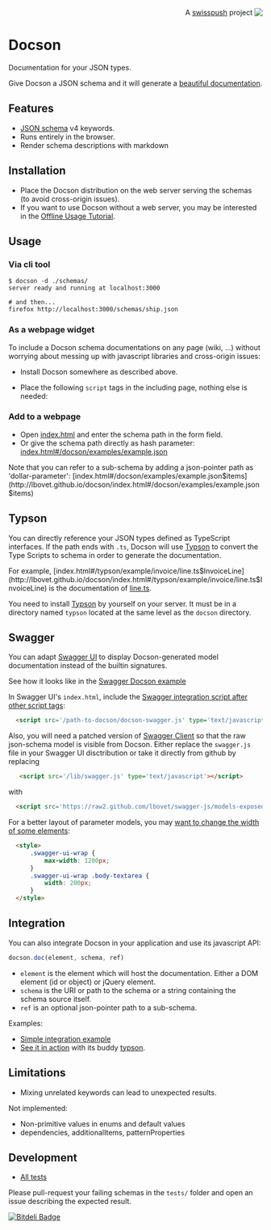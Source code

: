 <p align='right'>A <a href="http://www.swisspush.org">swisspush</a> project <a href="http://www.swisspush.org" border=0><img align="top"  src='https://1.gravatar.com/avatar/cf7292487846085732baf808def5685a?s=32'></a></p>

Docson
======

Documentation for your JSON types.

Give Docson a JSON schema and it will generate a [beautiful documentation](http://lbovet.github.io/docson/index.html#/docson/examples/example.json).

## Features
* [JSON schema](http://json-schema.org/) v4 keywords.
* Runs entirely in the browser.
* Render schema descriptions with markdown

## Installation

* Place the Docson distribution on the web server serving the schemas (to avoid cross-origin issues).
* If you want to use Docson without a web server, you may be interested in the [Offline Usage Tutorial](https://gist.github.com/riegl-aw/6b258499887fc3e302f0b5dbcfa7b3d9).

## Usage

### Via cli tool

    $ docson -d ./schemas/
    server ready and running at localhost:3000

    # and then...
    firefox http://localhost:3000/schemas/ship.json

### As a webpage widget

To include a Docson schema documentations on any page (wiki, ...) without worrying about messing up with javascript libraries and cross-origin issues:

* Install Docson somewhere as described above.
* Place the following `script` tags in the including page, nothing else is needed:

    <script src="http://somewhere/path-to-docson/public/js/widget.js" data-schema="/path-to/schema.json">
    </script>


### Add to a webpage

* Open [index.html](http://lbovet.github.io/docson/index.html) and enter the schema path in the form field.
* Or give the schema path directly as hash parameter: [index.html#/docson/examples/example.json](http://lbovet.github.io/docson/index.html#/docson/examples/example.json)

Note that you can refer to a sub-schema by adding a json-pointer path as 'dollar-parameter': [index.html#/docson/examples/example.json$items](http://lbovet.github.io/docson/index.html#/docson/examples/example.json$items)

## Typson

You can directly reference your JSON types defined as TypeScript interfaces. If the path ends with `.ts`, Docson will use [Typson](https://github.com/lbovet/typson) to convert the Type Scripts to schema in order to generate the documentation.

For example, [index.html#/typson/example/invoice/line.ts$InvoiceLine](http://lbovet.github.io/docson/index.html#/typson/example/invoice/line.ts$InvoiceLine) is the documentation of [line.ts](https://github.com/lbovet/typson/blob/master/example/invoice/line.ts).

You need to install [Typson](https://github.com/lbovet/typson) by yourself on your server. It must be in a directory named `typson` located at the same level as the `docson` directory.


## Swagger

You can adapt [Swagger UI](https://github.com/wordnik/swagger-ui) to display Docson-generated model documentation instead of the builtin signatures.

See how it looks like in the [Swagger Docson example](http://lbovet.github.io/swagger-ui/dist/index.html)

In Swagger UI's `index.html`, include the [Swagger integration script after other script tags](https://github.com/lbovet/swagger-ui/blob/3f37722b03db6c48cc2a8460df26dda5f4d6f8e4/src/main/html/index.html#L19):

```html
  <script src='/path-to-docson/docson-swagger.js' type='text/javascript'></script>
```

Also, you will need a patched version of [Swagger Client](https://github.com/lbovet/swagger-js/blob/models-exposed/lib/swagger.js) so that the raw json-schema model is visible from Docson. Either replace the `swagger.js` file in your Swagger UI disctribution or take it directly from github by replacing

```html
   <script src='/lib/swagger.js' type='text/javascript'></script>
```

with 

```html
  <script src='https://raw2.github.com/lbovet/swagger-js/models-exposed/lib/swagger.js' type='text/javascript'></script>
```

For a better layout of parameter models, you may [want to change the width of some elements](https://github.com/lbovet/swagger-ui/blob/3f37722b03db6c48cc2a8460df26dda5f4d6f8e4/src/main/html/index.html#L20-L27):

```html
  <style>
      .swagger-ui-wrap {
          max-width: 1200px;
      }
      .swagger-ui-wrap .body-textarea {
          width: 200px;
      }
  </style>
```

## Integration

You can also integrate Docson in your application and use its javascript API:

```javascript
docson.doc(element, schema, ref)
```

* `element` is the element which will host the documentation. Either a DOM element (id or object) or jQuery element.
* `schema` is the URI or path to the schema or a string containing the schema source itself.
* `ref` is an optional json-pointer path to a sub-schema.

Examples:
* [Simple integration example](http://lbovet.github.io/docson/examples/example.html)
* [See it in action](http://lbovet.github.io/typson-demo/) with its buddy [typson](https://github.com/lbovet/typson).

## Limitations

* Mixing unrelated keywords can lead to unexpected results.

Not implemented:
* Non-primitive values in enums and default values
* dependencies, additionalItems, patternProperties

## Development

* [All tests](http://lbovet.github.io/docson/tests/test.html)

Please pull-request your failing schemas in the `tests/` folder and open an issue describing the expected result.

[![Bitdeli Badge](https://d2weczhvl823v0.cloudfront.net/lbovet/docson/trend.png)](https://bitdeli.com/free "Bitdeli Badge")

